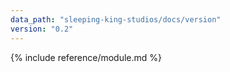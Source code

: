 ```yaml
---
data_path: "sleeping-king-studios/docs/version"
version: "0.2"
---
```


{% include reference/module.md %}
